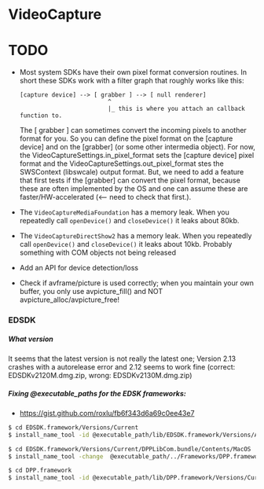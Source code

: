 # VideoCapture

# TODO

- Most system SDKs have their own pixel format conversion routines. 
  In short these SDKs work with a filter graph that roughly works like this: 
  ````
  [capture device] --> [ grabber ] --> [ null renderer]
                           ^
                           |_ this is where you attach an callback function to.
  ````                           

  The [ grabber ] can sometimes convert the incoming pixels to another format for you.
  So you can define the pixel format on the [capture device] and on the [grabber] (or some other 
  intermedia object). For now, the VideoCaptureSettings.in_pixel_format sets the [capture device]
  pixel format and the VideoCaptureSettings.out_pixel_format stes the SWSContext (libswcale)
  output format. But, we need to add a feature that first tests if the [grabber] can convert
  the pixel format, because these are often implemented by the OS and one can assume these
  are faster/HW-accelerated (<-- need to check that first.).
- The `VideoCaptureMediaFoundation` has a memory leak. 
  When you repeatedly call `openDevice()` and `closeDevice()` it leaks about 80kb.
- The `VideoCaptureDirectShow2` has a memory leak. 
  When you repeatedly call `openDevice()` and `closeDevice()` it leaks about 10kb. 
  Probably something with COM objects not being released
- Add an API for device detection/loss
-  Check if avframe/picture is used correctly; when you maintain your own buffer, you only use avpicture_fill() and NOT avpicture_alloc/avpicture_free!


### EDSDK
##### What version
  
  It seems that the latest version is not really the latest one; 
  Version 2.13 crashes with a autorelease error and 2.12 seems to work fine (correct: EDSDKv2120M.dmg.zip, wrong: EDSDKv2130M.dmg.zip)

##### Fixing @executable_paths for the EDSK frameworks:

- https://gist.github.com/roxlu/fb6f343d6a69c0ee43e7

```sh
$ cd EDSDK.framework/Versions/Current
$ install_name_tool -id @executable_path/lib/EDSDK.framework/Versions/A/EDSDK EDSDK

$ cd EDSDK.framework/Versions/Current/DPPLibCom.bundle/Contents/MacOS
$ install_name_tool -change  @executable_path/../Frameworks/DPP.framework/Versions/A/DPP @executable_path/lib/DPP.framework/Versions/A/DPP DPPLibCom

$ cd DPP.framework
$ install_name_tool -id @executable_path/lib/DPP.framework/Versions/Current/DPP DPP
````

